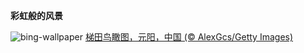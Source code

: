 
**彩虹般的风景**

![bing-wallpaper](https://www.bing.com/th?id=OHR.YuanyangChina_ZH-CN7360249295_1920x1080.jpg)
[梯田鸟瞰图，元阳，中国 (© AlexGcs/Getty Images)](https://www.bing.com/search?q=%E4%B8%AD%E5%9B%BD%E5%85%83%E9%98%B3&amp;form=hpcapt&amp;mkt=zh-cn)
  
